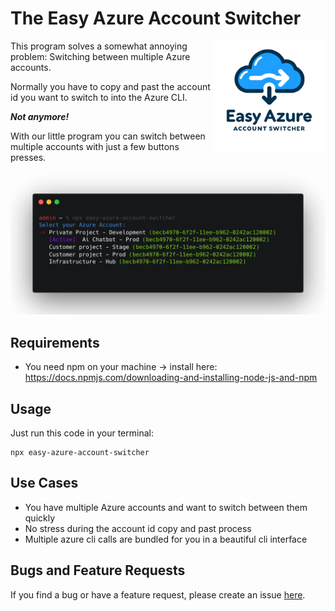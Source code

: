 # The Easy Azure Account Switcher

<img align="right" src="assets/AzureEasyAccountSwitcherLogo.png" width="180"/>

This program solves a somewhat annoying problem: Switching between multiple Azure accounts.

Normally you have to copy and past the account id you want to switch to into the Azure CLI.

***Not anymore!*** 

With our little program you can switch between multiple accounts with just a few buttons presses.

<img src="assets/sh1.png">

## Requirements
- You need npm on your machine -> install here: https://docs.npmjs.com/downloading-and-installing-node-js-and-npm

## Usage
Just run this code in your terminal:
```
npx easy-azure-account-switcher
 ```

## Use Cases
- You have multiple Azure accounts and want to switch between them quickly
- No stress during the account id copy and past process
- Multiple azure cli calls are bundled for you in a beautiful cli interface

## Bugs and Feature Requests
If you find a bug or have a feature request, please create an issue [here](https://github.com/TimonBerlin/The-Easy-Azure-Account-Switchter/issues).

